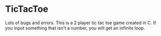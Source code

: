# TicTacToe
Lots of bugs and errors.
This is a 2 player tic tac toe  game created in C.
If you input something that isn't a number, you will get an infinite loop.
